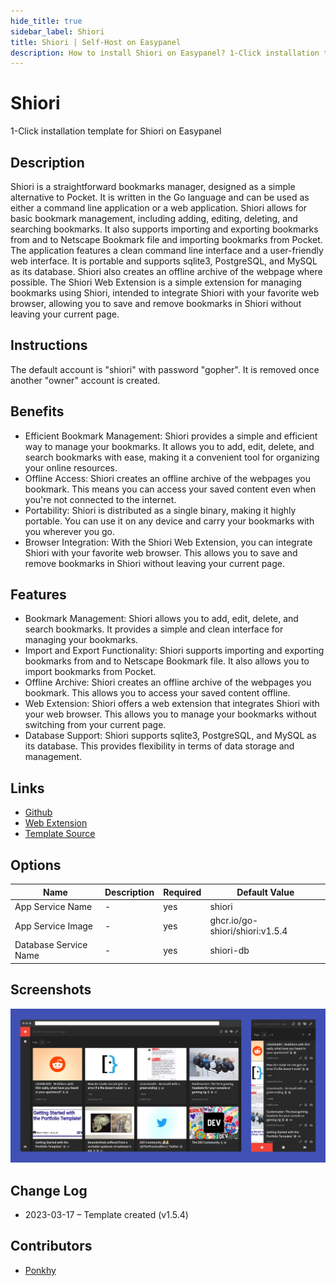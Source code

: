 ```yaml
---
hide_title: true
sidebar_label: Shiori
title: Shiori | Self-Host on Easypanel
description: How to install Shiori on Easypanel? 1-Click installation template for Shiori on Easypanel
---
```


<!-- generated -->

# Shiori

1-Click installation template for Shiori on Easypanel

## Description

Shiori is a straightforward bookmarks manager, designed as a simple alternative to Pocket. It is written in the Go language and can be used as either a command line application or a web application. Shiori allows for basic bookmark management, including adding, editing, deleting, and searching bookmarks. It also supports importing and exporting bookmarks from and to Netscape Bookmark file and importing bookmarks from Pocket. The application features a clean command line interface and a user-friendly web interface. It is portable and supports sqlite3, PostgreSQL, and MySQL as its database. Shiori also creates an offline archive of the webpage where possible. The Shiori Web Extension is a simple extension for managing bookmarks using Shiori, intended to integrate Shiori with your favorite web browser, allowing you to save and remove bookmarks in Shiori without leaving your current page.

## Instructions

The default account is &quot;shiori&quot; with password &quot;gopher&quot;. It is removed once another &quot;owner&quot; account is created.

## Benefits

- Efficient Bookmark Management: Shiori provides a simple and efficient way to manage your bookmarks. It allows you to add, edit, delete, and search bookmarks with ease, making it a convenient tool for organizing your online resources.
- Offline Access: Shiori creates an offline archive of the webpages you bookmark. This means you can access your saved content even when you're not connected to the internet.
- Portability: Shiori is distributed as a single binary, making it highly portable. You can use it on any device and carry your bookmarks with you wherever you go.
- Browser Integration: With the Shiori Web Extension, you can integrate Shiori with your favorite web browser. This allows you to save and remove bookmarks in Shiori without leaving your current page.

## Features

- Bookmark Management: Shiori allows you to add, edit, delete, and search bookmarks. It provides a simple and clean interface for managing your bookmarks.
- Import and Export Functionality: Shiori supports importing and exporting bookmarks from and to Netscape Bookmark file. It also allows you to import bookmarks from Pocket.
- Offline Archive: Shiori creates an offline archive of the webpages you bookmark. This allows you to access your saved content offline.
- Web Extension: Shiori offers a web extension that integrates Shiori with your web browser. This allows you to manage your bookmarks without switching from your current page.
- Database Support: Shiori supports sqlite3, PostgreSQL, and MySQL as its database. This provides flexibility in terms of data storage and management.

## Links

- [Github](https://github.com/go-shiori/shiori)
- [Web Extension](https://github.com/go-shiori/shiori-web-ext)
- [Template Source](https://github.com/easypanel-io/templates/tree/main/templates/shiori)

## Options

Name | Description | Required | Default Value
-|-|-|-
App Service Name | - | yes | shiori
App Service Image | - | yes | ghcr.io/go-shiori/shiori:v1.5.4
Database Service Name | - | yes | shiori-db

## Screenshots

![Shiori Screenshot](./assets/screenshot.png)

## Change Log

- 2023-03-17 – Template created (v1.5.4)

## Contributors

- [Ponkhy](https://github.com/Ponkhy)
